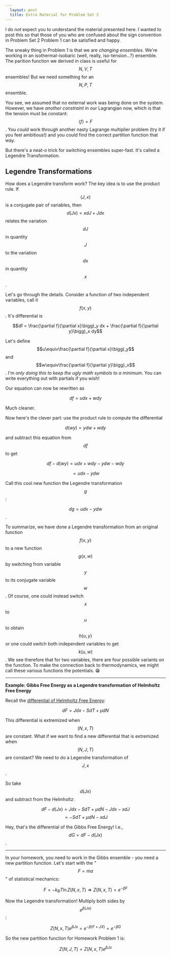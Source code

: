 ```yaml
---
  layout: post
  title: Extra Material for Problem Set 2
---
```


I do *not* expect you to understand the material presented here. I wanted to post this so that those of you who are confused about the sign convention in Problem Set 2 Problem 1 can be satisfied and happy.

The sneaky thing in Problem 1 is that we are *changing ensembles*. We're working in an isothermal-isobaric (well, really, iso-tension...?) ensemble. The parition function we derived in class is useful for $$N,V,T$$ ensembles! But we need something for an $$N,P,T$$ ensemble.

You see, we assumed that no external work was being done on the system. However, we have *another constraint* in our Lagrangian now, which is that the tension must be constant: $$\langle f\rangle = F$$. You *could* work through another nasty Lagrange multiplier problem (try it if you feel ambitious!) and you could find the correct partition function that way.

But there's a neat-o trick for switching ensembles super-fast. It's called a Legendre Transformation.


## Legendre Transformations

How does a Legendre transform work? The key idea is to use the product rule. If $$(J,x)$$ is a conjugate pair of variables, then $$d(Jx) = xdJ + Jdx$$ relates the variation $$dJ$$ in quantity $$J$$ to the variation $$dx$$ in quantity $$x$$.

Let's go through the details. Consider a function of two independent variables, call it $$f(x,y)$$. It's differential is

$$df = \frac{\partial f}{\partial x}\bigg)_y dx + \frac{\partial f}{\partial y}\bigg)_x dy$$

Let's define $$u\equiv\frac{\partial f}{\partial x}\bigg)_y$$ and $$w\equiv\frac{\partial f}{\partial y}\bigg)_x$$. I'm *only doing this to keep the ugly math symbols to a minimum*. You can write everything out with partials if you wish!

Our equation can now be rewritten as

$$df = udx + wdy$$

Much cleaner.

Now here's the clever part: use the product rule to compute the differential

$$d(wy) = ydw + wdy$$

and subtract this equation from $$df$$ to get

$$df - d(wy) = udx + wdy - ydw - wdy$$

$$ = udx - ydw$$

Call this cool new function the Legendre transformation $$g$$:

$$dg = udx - ydw$$.

To summarize, we have done a Legendre transformation from an original function $$f(x,y)$$ to a new function $$g(x,w)$$ by switching from variable $$y$$ to its conjugate variable $$w$$. Of course, one could instead switch $$x$$ to $$u$$ to obtain $$h(u,y)$$ or one could switch both independent variables to
get $$k(u,w)$$. We see therefore that for two variables, there are four possible variants on the function. To make the connection back to thermodynamics, we might call these various functions the potentials. :grin:

---

**Example: Gibbs Free Energy as a Legendre transformation of Helmholtz Free Energy**

Recall the [differential of Helmholtz Free Energy](../lectures/Lecture6.md):

$$dF = Jdx - S dT + \mu dN$$

This differential is extremized when $$(N, x, T)$$ are constant. What if we want to find a new differential that is extremized when $$(N, J, T)$$ are constant? We need to do a Legendre transformation of $$J, x$$.

So take $$d(Jx)$$ and subtract from the Helmholtz:

$$dF - d(Jx) = Jdx - SdT + \mu dN - Jdx - xdJ$$
$$ = -SdT + \mu dN - x dJ$$

Hey, that's the differential of the Gibbs Free Energy! I.e., $$dG = dF - d(Jx)$$.

---

In your homework, you need to work in the Gibbs ensemble - you need a new partition function. Let's start with the "$$F=ma$$" of statistical mechanics:

$$F = -k_B T \ln Z(N,x,T)\Rightarrow Z(N,x,T) = e^{-\beta F}$$

Now the Legendre transformation! Multiply both sides by $$e^{\beta(Jx)}$$:

$$Z(N,x,T)e^{\beta Jx} = e^{-\beta(F + JX)} = e^{-\beta G}$$

So the new partition function for Homework Problem 1 is:

$$Z(N,J,T) = Z(N,x,T)e^{\beta Jx}$$
